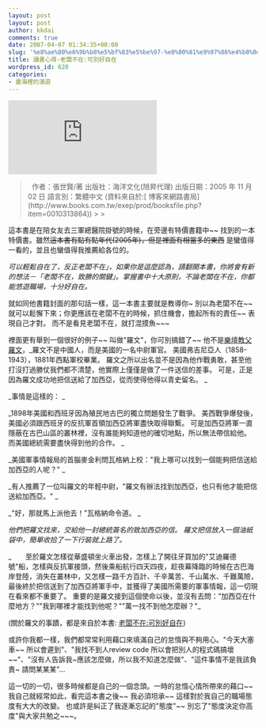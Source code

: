 ```yaml
---
layout: post
layout: post
author: kkdai
comments: true
date: 2007-04-07 01:34:35+00:00
slug: '%e8%ae%80%e6%9b%b8%e5%bf%83%e5%be%97-%e8%80%81%e9%97%86%e4%b8%8d%e5%9c%a8%e5%8f%af%e5%88%a5%e5%a5%bd%e8%87%aa%e5%9c%a8'
title: 讀書心得-老闆不在:可別好自在
wordpress_id: 620
categories:
- 書海裡的漫遊
---
```


![](http://www.books.com.tw/exep/lib/image.php?image=http://addons.books.com.tw/G/001/4/0010313864.jpg&width=140&height=200)

<blockquote>   
作者：張世賢/著  
出版社：海洋文化(旭昇代理)  
出版日期：2005 年 11 月 02 日  
語言別：繁體中文   
(資料來自於:[ 博客來網路書局](http://www.books.com.tw/exep/prod/booksfile.php?item=0010313864))
> 
> </blockquote>

這本書是在陪女友去三軍總醫院掛號的時候，在旁邊有特價書籍中~~ 找到的一本特價書。雖然~~這本書有點有點年代(2005年)，但是裡面有相當多的東西~~ 是蠻值得一看的，並且也蠻值得我推薦給各位的。

_可以輕鬆自在了，反正老闆不在」，如果你是這麼認為，請翻開本書，你將會有新的想法－「老闆不在，致勝的關鍵」。掌握書中十大原則，不論老闆在不在，你都能悠遊職場，十分好自在。_

就如同他書籍封面的那句話一樣，這一本書主要就是教導你~  別以為老闆不在~~ 就可以鬆懈下來；你更應該在老闆不在的時候，抓住機會，擔起所有的責任~~ 表現自己才對。 而不是看見老闆不在，就打混摸魚~~~

裡面更有舉到一個很好的例子~~ 叫做"羅文"，你可別搞錯了~~ 他不是[樂壇教父羅文](http://zh.wikipedia.org/wiki/%E7%BE%85%E6%96%87)，_羅文不是中國人，而是美國的一名中尉軍官。 美國弗吉尼亞人（1858-1943），1881年西點軍校畢業。 羅文之所以出名並不是因為他作戰勇敢，甚至他打沒打過勝仗我們都不清楚，他實際上僅僅是做了一件送信的差事。 可是，正是因為羅文成功地把信送給了加西亞，從而使得他得以青史留名。 _

_事情是這樣的： _

_1898年美國和西班牙因為殖民地古巴的獨立問題發生了戰爭。 美西戰爭爆發後，美國必須跟西班牙的反抗軍首領加西亞將軍盡快取得聯繫。 可是加西亞將軍一直隱蔽在古巴山區的叢林裡，沒有誰能夠知道他的確切地點，所以無法帶信給他。 而美國總統需要盡快得到他的合作。 _

_美國軍事情報局的首腦麥金利問瓦格納上校："我上哪可以找到一個能夠把信送給加西亞的人呢？" _

_有人推薦了一位叫羅文的年輕中尉，"羅文有辦法找到加西亞，也只有他才能把信送給加西亞。" _

_"好，那就馬上派他去！"瓦格納命令道。 _

_他們把羅文找來，交給他一封總統簽名的致加西亞的信。 羅文把信放入一個油紙袋中，簡單收拾了一下行裝就上路了。_

_　　至於羅文怎樣從華盛頓坐火車出發，怎樣上了開往牙買加的"艾迪羅德號"船，怎樣與反抗軍接頭，然後乘船航行四天四夜，趁夜幕降臨的時候在古巴海岸登陸，消失在叢林中，又怎樣一路千方百計、千辛萬苦、千山萬水、千難萬險，最後終於把信送到了加西亞將軍手中，並獲得了美國所需要的軍事情報，這一切現在看來都不重要了。 重要的是羅文接到這個使命以後，並沒有去問："加西亞在什麼地方？""我到哪裡才能找到他呢？""萬一找不到他怎麼辦？"_

(關於羅文的事蹟，都是來自於本書: [老闆不在:可別好自在](http://www.books.com.tw/exep/prod/booksfile.php?item=0010313864))

或許你我都一樣，我們都常常利用藉口來填滿自己的怠惰與不夠用心。"今天大塞車~~ 所以會遲到"、"我找不到人review code 所以會把別人的程式碼搞壞~~"、"沒有人告訴我~應該怎麼做，所以我不知道怎麼做"、"這件事情不是我該負責~ 請問某某某"... 

這一切的一切，很多時候都是自己的一個念頭。一時的怠惰心情所帶來的藉口~~ 我自己就經常如此，看完這本書之後~~ 我必須坦承~~ 這樣對於我自己的職場態度有大大的改變。 也或許是糾正了我逐漸忘記的"態度"~~ 別忘了"態度決定你高度"與大家共勉之~~~。

